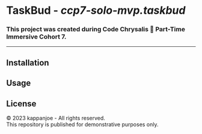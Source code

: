 # TaskBud - _ccp7-solo-mvp.taskbud_
### This project was created during Code Chrysalis 🦋 Part-Time Immersive Cohort 7.

---

## Installation

## Usage

## License
©️ 2023 kappanjoe - All rights reserved. <br/>
This repository is published for demonstrative purposes only.
